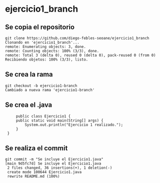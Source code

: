 # ejercicio1_branch

## Se copia el repositorio

```code
git clone https://github.com/diego-febles-seoane/ejercicio1_branch
Clonando en 'ejercicio1_branch'...
remote: Enumerating objects: 3, done.
remote: Counting objects: 100% (3/3), done.
remote: Total 3 (delta 0), reused 0 (delta 0), pack-reused 0 (from 0)
Recibiendo objetos: 100% (3/3), listo.
```

## Se crea la rama

```code
git checkout -b ejercicio1-branch
Cambiado a nueva rama 'ejercicio1-branch'
```

## Se crea el .java

```code
     public class Ejercicio1 {
     public static void main(String[] args) {
         System.out.println("Ejercicio 1 realizado.");
     }
 }    
```

## Se realiza el commit

```code
git commit -m "Se incluye el Ejercicio1.java"
[main 9d5fc7d] Se incluye el Ejercicio1.java
 2 files changed, 36 insertions(+), 1 deletion(-)
 create mode 100644 Ejercicio1.java
 rewrite README.md (100%)
 ```
